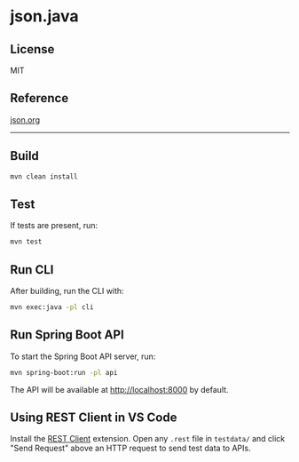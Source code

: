 # json.java

## License

MIT

## Reference

[json.org](http://json.org)

---

## Build

```sh
mvn clean install
```

## Test

If tests are present, run:

```sh
mvn test
```

## Run CLI

After building, run the CLI with:

```sh
mvn exec:java -pl cli
```

## Run Spring Boot API

To start the Spring Boot API server, run:

```sh
mvn spring-boot:run -pl api
```

The API will be available at [http://localhost:8000](http://localhost:8000) by default.

## Using REST Client in VS Code

Install the [REST Client](https://marketplace.visualstudio.com/items?itemName=humao.rest-client) extension. Open any `.rest` file in `testdata/` and click "Send Request" above an HTTP request to send test data to APIs.

